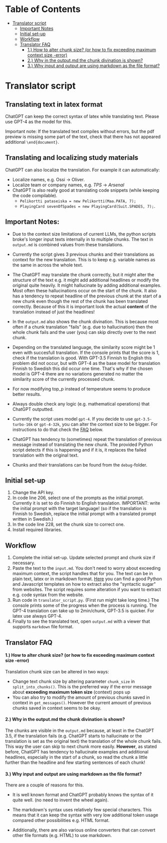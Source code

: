 # Table of Contents

- [Translator script](#translator-script)
  - [Important Notes](#important-notes)
  - [Initial set-up](#initial-set-up)
  - [Workflow](#workflow)
  - [Translator FAQ](#translator-faq)
    - [1.) How to alter chunk size? (or how to fix exceeding maximum context size -error)](#1-how-to-alter-chunk-size-or-how-to-fix-exceeding-maximum-context-size--error)
    - [2.) Why in the output.md the chunk divination is shown?](#2-why-in-the-outputmd-the-chunk-divination-is-shown)
    - [3.) Why input and output are using markdown as the file format?](#3-why-input-and-output-are-using-markdown-as-the-file-format)

# Translator script

## Translating text in latex format
ChatGPT can keep the correct syntax of latex while translating text. Please use GPT-4 as the model for this.

Important note: If the translated text compiles without errors, but the pdf preview is missing some part of the text, check that there has not appeared additional `\end{document}`.


## Translating and localizing study materials

ChatGPT can also localize the translation. For example it can automatically:

- Localize names, e.g. Ossi -> Oliver.
- Localize team or company names, e.g. *TPS* -> *Arsenal*
- ChatGPT is also really good at translating code snippets (while keeping the code compilable).
  -   `Pelikortti pataseiska = new Pelikortti(Maa.PATA, 7);`
  - `PlayingCard sevenOfSpades = new PlayingCard(Suit.SPADES, 7);`.

## Important Notes:

- Due to the context size limitations of current LLMs, the python scripts broke's longer input texts internally in to multiple chunks. The text in `output.md` is combined values from these translations. 

- Currently the script gives 3 previous chunks and their translations as context for the new translation. This is to keep e.g. variable names as the same in across the whole text.

- The ChatGPT may translate the chunk correctly, but it might alter the structure of the text e.g. it might add additional headlines or modify the original quite heavily. It might hallucinate by adding additional examples. Most often these hallucinations occur on the start of the chunk. It also has a tendency to repeat headline of the previous chunk at the start of a new chunk even though the rest of the chunk has been translated correctly. Because of this it is important look the actual **content** of the translation instead of just the headlines!

- In the `output.md` also shows the chunk divination. This is because most often if a chunk translation "fails" (e.g. due to hallucination) then the whole chunk fails and the user (you) can skip directly over to the next chunk.

- Depending on the translated language, the similarity score might be 1 even with succesfull translation. If the console prints that the score is 1, check if the translation is good. With GPT-3.5 Finnish to English this problem did not occur, but with GPT-4 as the base model for translation Finnish to Swedish this did occur one time. That's why if the chosen model is GPT-4 there are no variations generated no matter the similarity score of the currently processed chunk.

- For now modifying top_p instead of temperature seems to produce better results.

- Always double check any logic (e.g. mathematical operations) that ChatGPT outputted.

- Currently the script uses model `gpt-4`.  If you decide to use `gpt-3.5-turbo-16k` or  `gpt-4-32k`, you can alter the context size to be bigger. For instructions to do that check the [FAQ](#1-how-to-alter-chunk-size-or-how-to-fix-exceeding-maximum-context-size-error) below.

- ChatGPT has tendency to (sometimes) repeat the translation of previous message instead of translating the new chunk. The provided Python script detects if this is happening and if it is, it replaces the failed translation with the original text.

- Chunks and their translations can be found from the `debug`-folder.

## Initial set-up
1. Change the API key.
2. In code line 206, select one of the prompts as the initial prompt. Currently it is set to do Finnish to English translation. IMPORTANT: write the initial prompt with the target language! (so if the translation is Finnish to Swedish, replace the initial prompt with a translated prompt written in Swedish.)
3. In the code line 228, set the chunk size to correct one.
4. Install required libraries.

## Workflow
1. Complete the initial set-up. Update selected prompt and chunk size if necessary.
2. Paste the text to the `input.md`. You don't need to worry about exceeding maximum context, the script handles that for you. The text can be in plain text, latex or in markdown format. [Here](https://github.com/rytilahti-juuso/ChatMD) you can find a good Python and Javascript templates on how to extract also the "syntactic sugar" from websites. The script requires some alteration if you want to extract e.g. code syntax from the website.
2. Run code in `translator_script.py`. (First run might take long time.) The console prints some of the progress when the process is running. The GPT-4 translation can take up to 2min/chunk, GPT-3.5 is quicker. For latex use always GPT-4.
3. Finally to see the translated text, open `output.md` with a viewer that supports `markdown` file format.

## Translator FAQ

#### 1.) How to alter chunk size? (or how to fix exceeding maximum context size -error)

Translation chunk size can be altered in two ways:
- Change text chunk size by altering parameter `chunk_size` in `split_into_chunks()`. This is the preferred way if the error message about **exceeding maximum token size** (context) pops up
- You can also try to modify the amount of previous chunks saved in context in `get_messages()`. However the current amount of previous chunks saved in context seems to be okay.

#### 2.) Why in the output.md the chunk divination is shown?

The chunks are visible in the `output.md` because, at least in the ChatGPT 3.5, if the translation fails (e.g. ChatGPT starts to hallucinate or the translation is set as the original text) the translation of the whole chunk fails. This way the user can skip to next chunk more easily. **However**, as stated before, ChatGPT has tendency to hallucinate examples and additional headlines, especially in the start of a chunk, so read the chunk a little further than the headline and few starting sentences of each chunk!

#### 3.) Why input and output are using markdown as the file format?
There are a couple of reasons for this.
-  It is well known format and ChatGPT probably knows the syntax of it quite well. (no need to invent the wheel again). 

- The markdown's syntax uses relatively few special characters. This means that it can keep the syntax with very low additional token usage compared other possibilities e.g. HTML format.

- Additionally, there are also various online converters that can convert other file formats (e.g. HTML) to use markdown. 